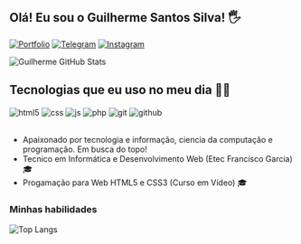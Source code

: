 ## Olá! Eu sou o Guilherme Santos Silva! 🖐️

[![Portfolio](https://img.shields.io/website?label=Portfólio&style=for-the-badge&url=https://sujeitoprogramador.com/)]([https://sujeitoprogramador.com](https://main--ornate-croquembouche-99edf7.netlify.app/))
[![Telegram](https://img.shields.io/badge/Telegram-2CA5E0?style=for-the-badge&logo=telegram&logoColor=white)](t.me/guilhermesantossilva)
[![Instagram](https://img.shields.io/badge/Instagram-E4405F?style=for-the-badge&logo=instagram&logoColor=white)](https://www.instagram.com/portfolio.guilhermess/)

![Guilherme GitHub Stats](https://github-readme-stats.vercel.app/api?username=guilhermesantossilva019&show_icons=true&theme=dracula&count_private=true)

## Tecnologias que eu uso no meu dia 👩‍💻

<div style="display: inline_block">
  <img align="center" alt="html5" src="https://img.shields.io/badge/HTML5-E34F26?style=for-the-badge&logo=html5&logoColor=white" />
  <img align="center" alt="css" src="https://img.shields.io/badge/CSS3-1572B6?style=for-the-badge&logo=css3&logoColor=white" />
  <img align="center" alt="js" src="https://img.shields.io/badge/JavaScript-F7DF1E?style=for-the-badge&logo=javascript&logoColor=black" />
  <img align="center" alt="php" src="https://img.shields.io/badge/PHP-777BB4?style=for-the-badge&logo=php&logoColor=white" />
  <img align="center" alt="git" src="https://img.shields.io/badge/GIT-E44C30?style=for-the-badge&logo=git&logoColor=white" />
  <img align="center" alt="github" src="https://img.shields.io/badge/GitHub-100000?style=for-the-badge&logo=github&logoColor=white" />
</div><br/>

- Apaixonado por tecnologia e informação, ciencia da computação e programação. Em busca do topo! <br>
- Tecnico em Informática e Desenvolvimento Web (Etec Francisco Garcia) 🎓
- Progamação para Web HTML5 e CSS3 (Curso em Vídeo) 🎓

### Minhas habilidades

![Top Langs](https://github-readme-stats.vercel.app/api/top-langs/?username=guilhermesantossilva019&hide_progress=true)
